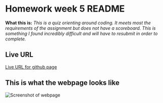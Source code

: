 # **Homework week 5 README**


**What this is:** 
*This is a quiz orienting around coding. It meets most the requirements of the assignment but does not have a scoreboard. This is something I found incredibly difficult and will have to resubmit in order to complete.*


## Live URL

[Live URL for github page](https://robbie-bridgwater.github.io/code-quiz/)

## This is what the webpage looks like

![Screenshot of webpage](screenshot.png)
